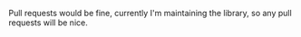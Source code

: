 Pull requests would be fine, currently I'm maintaining the library, so any pull requests will be nice.